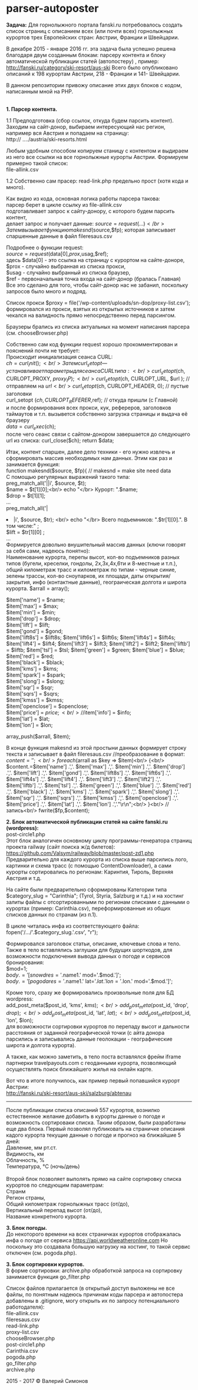 # parser-autoposter
<b>Задача:</b></b>
Для горнолыжного портала fanski.ru потребовалось создать список страниц с описанием всех (или почти всех) горнолыжных курортов трех Европейских стран: Австрии, Франции и Швейцарии. 

В декабре 2015 - январе 2016 гг. эта задача была успешно решена благодаря двум созданным блокам: парсеру контента и блоку автоматической публикации статей (автопостеру) , пример: http://fanski.ru/category/ski-resort/aus-ski </b>
Всего было опубликовано описаний к 198 курортам Австрии, 218 - Франции и 141- Швейцарии.</b>

В данном репозитории привожу описание этих двух блоков с кодом, написанным мной на PHP. 

</br>
<b>1. Парсер контента.</b>

1.1 Предподготовка (сбор ссылок, откуда будем парсить контент).
Заходим на сайт-донор, выбираем интересующий нас регион, например вся Австрия и попадаем на страницу:<br/>
http:// ..../austria/ski-resorts.html

Любым удобным способом копируем станицу с контентом и выдираем из него все ссылки на все горнолыжные курорты Австрии. Формируем примерно такой список:<br/>
file-allink.csv

1.2 Собственно сам прасер: read-link.php предельно прост (хотя кода и много).

Как видно из кода, основная логика работы парсера такова: </br>
парсер берет в цикле ссылку из file-allink.csv</br>
подготавливает запрос к сайту-донору, с которого будем парсить контент, </br>
делает запрос и получает данные: $source = request(...)</br>
Затем вызывает функцию makesnd($source,$fp); которая записывает спаршенные данные в файл fileresaus.csv</br>

Подробнее о функции request:<br/>
$source = request($data[0],$prox,$usag,$ref); <br/>
здесь $data[0] - это ссылка на страницу с курортом на сайте-доноре, <br/>
$prox - случайно выбранная из списка прокси, <br/>
$usag - случайно выбранный из списка браузер, <br/>
$ref - первоначальная точка входа на сайт-донор (бралась Главная)<br/>
Все это сделано для того, чтобы сайт-донор нас не забанил, поскольку запросов было много и подряд.<br/>

Список прокси $proxy = file('/wp-content/uploads/sn-dop/proxy-list.csv'); формировался из прокси, взятых из открытых источников и затем чекался на валидность прямо непосредственно перед парсингом.

Браузеры брались из списка актуальных на момент написания парсера (см. chooseBrowser.php)

Собственно сам код функции request хорошо прокомментирован и пояснений почти не требует:  <br/>
Происходит инициализация сеанса CURL:<br/>
$ch = curl_init();<br/> 
Затем curl_setopt — устанавливает параметры для сеанса CURL типа:<br/>
curl_setopt($ch, CURLOPT_PROXY, $proxy_IP );<br/>
curl_setopt($ch, CURLOPT_URL, $url ); // отправляем на $url<br/>
curl_setopt($ch, CURLOPT_HEADER, 0); // пустые заголовки<br/>
curl_setopt ($ch , CURLOPT_REFERER,$ref); // откуда пришли (с Главной)<br/>
 и после формирования всех прокси, кук, рефереров, заголовков таймаутов и т.п. вызывется собственно загрузка страницы и выдача её браузеру<br/>
$data = curl_exec($ch);<br/>
после чего сеанс связи с сайтом-донором завершается до следующего url из списка: 
curl_close($ch);
return $data;

Итак, контент спаршен, далее дело техники - его нужно извлечь и сформировать массив необходимых нам данных. 
Этим как раз и занимается функция: <br/>
function makesnd($source, $fp){ // makesnd = make site need data<br/>
С помощью регулярных выражений такого типа:<br/>
preg_match_all('|<meta name="keywords" content="(.*?)" />|i', $source, $t); <br/>
$name = $t[1][0];<br/>
echo "</br>   Курорт: ".$name;<br/>
$drop = $t[1][1];<br/>
...<br/>
preg_match_all('|<li class="total" title="Total Number Of Lifts:(.*?)">|i', $source, $tr); <br/>
echo "</br>   Всего подъемников: ".$tr[1][0].". В том числе:" ;<br/>
$lift = $tr[1][0] ;<br/>
...<br/>
Формируется довольно внушительный массив данных (ключи говорят за себя сами, надеюсь понятно):<br/>
Наименование курорта, перепы высот, кол-во подъемников разных типов (бугели, креселки, гондолы, 2х,3х,4х,6ти и 8-местные и т.п.), общий километраж трасс и километраж по типам - черные синие, зелены трассы, кол-во сноупарков, их площади, даты открытия/закрытия, инфо (контактные данные), геограическая долгота и широта курорта.
$arrall = array();<br/>

$item['name'] = $name;<br/>
$item['max'] = $max;<br/>
$item['min'] = $min;<br/>
$item['drop'] = $drop;<br/>
$item['lift'] = $lift;<br/>
$item['gond'] = $gond;<br/>
$item['lift8s'] = $lift8s;
$item['lift6s'] = $lift6s;
$item['lift4s'] = $lift4s;
$item['lift4'] = $lift4;
$item['lift3'] = $lift3;
$item['lift2'] = $lift2;
$item['liftb'] = $liftb;
$item['tsl'] = $tsl;
$item['green'] = $green;
$item['blue'] = $blue;
$item['red'] = $red;<br/>
$item['black'] = $black;<br/>
$item['kms'] = $kms;<br/>
$item['spark'] = $spark;<br/>
$item['slong'] = $slong;<br/>
$item['sqr'] = $sqr;<br/>
$item['sqrs'] = $sqrs;<br/>
$item['kmss'] = $kmss;<br/>
$item['openclose'] = $openclose;<br/>
$item['price'] = $price;<br/>
//$item['info'] = $info;<br/>
$item['lat'] = $lat;<br/>
$item['lon'] = $lon;<br/>

array_push($arrall, $item);<br/>

В конце функция makesnd из этой простыни данных формирует строку текста и записывает в файл fileresaus.csv
//преобразование в формат:<br/>
$content = '';<br/>
foreach ($arrall as $key => $item)<br/>
{<br/>
  $content.=$item['name'] .','. $item['max'] .','. $item['min'] .','. $item['drop'] .','. $item['lift'] .','. $item['gond'] .','. $item['lift8s'] .','. $item['lift6s'] .','. $item['lift4s'] .','. $item['lift4'] .','. $item['lift3'] .','. $item['lift2'] .','. $item['liftb'] .','. $item['tsl'] .','. $item['green'] .','. $item['blue'] .','. $item['red'] .','. $item['black'] .','. $item['kms'] .','. $item['spark'] .','. $item['slong'] .','. $item['sqr'] .','. $item['sqrs'] .','. $item['kmss'] .','. $item['openclose'] .','. $item['price'] .','. $item['lat'] .','. $item['lon'] .','."\r\n";<br/>
}<br/>
//запись<br/>
fwrite($fp,$content);<br/>



<b>2. Блок автоматической публикации статей на сайте fanski.ru (wordpress):</b> <br/>
post-circle1.php<br/>
Этот блок аналогичен основному циклу программы-генератора страниц проекта railway (сайт поиска ж/д билетов):<br/> https://github.com/Valsym/railway/blob/master/post-zd1.php<br/>
Предварительно для каждого курорта из списка выше парсились лого, картинки и схема трасс (с помощью ContentDownloader), а сами курорты сортировались по регионам: Каринтия, Тироль, Верхняя Австрия и т.д. 

На сайте были предварительно сформированы Категории типа $category_slug = "Carinthia"; (Tyrol, Styria,  Salzburg и т.д.) и  на хостинг залиты файлы с отсортированными по регионам списками с данными о курортах (пример: Carinthia.csv), переформированные из общих списков данных по странам (из п.1).

В цикле читалась инфа из соответствующего файла: <br/>
fopen('/.../'.$category_slug.'.csv', "r");

Формировался заголовок статьи, описание, ключевые слова и тело.<br/>
Также в тело вставлялись заглушки для будущих шорткодов, для возможности подключения вывода данных о погоде и сервисов бронирования:<br/>
$mod=1;<br/>
$body .='[snowd res='.$name1.' mod='.$mod.']';<br/>
$body .='[pogoda res='.$name1.' lat='.$lat.' lon='.$lon.' mod='.$mod.']';<br/>

Кроме того, сразу же формировались произвольные поля для БД wordpress:<br/>
	add_post_meta($post_id, 'kms', $kms);<br/>
	add_post_meta($post_id, 'drop', $drop);<br/>
	add_post_meta($post_id, 'lat', $lat);<br/>
	add_post_meta($post_id, 'lon', $lon);<br/>
	для возможности сортировки курортов по перепаду высот и дальности расстояния от заданной географической точки (с айта донора парсились и записывались данные геолокации - географические широта и долгота курорта).

А также, как можно заметить, в тело поста вставлялся фрейм iframe партнерки travelpayouts.com с геоданными курорта, позволяющий осуществлять поиск ближайшего жилья на онлайн карте.
	
Вот что в итоге получилось, как пример первый попавшийся курорт Австрии:<br/>
http://fanski.ru/ski-resort/aus-ski/salzburg/abtenau

********************************************************************************

После публикации списка описаний 557 курортов, вознилко естественное желание добавить в курорты данные о погоде и возможность сортироваки списка. Таким образом, были разработаны еще два блока. </b>
Первый позволял публиковать на страничке описания кадого курорта текущие данные о погоде и прогноз на ближайшие 5 дней:  </br>
Давление, мм рт.ст.</br>
Видимость, км</br>
Облачность, %</br>
Температура, °C (ночь/день)</br>
</br>
Второй блок позволяет выполять  прямо на сайте сортировку списка курортов по следующим параметрам:</br>
Странм </br>
Регион страны, </br>
Общий километраж горнолыжных трасс (от/до), </br>
Вертикальный перепад высот (от/до),</br>
Название конкретного курорта.</br>

<b>3. Блок погоды.</b><br/>
До некоторого времени на всех страничках курортов отображалась инфа о погоде от сервиса https://api.worldweatheronline.com Но поскольку это создавала большую нагрузку на хостинг, то такой сервис отключен (см. pogoda.php).

<b>3. Блок сортировки курортов.</b><br/>
В форме сортировки: archive.php обработкой запроса на сортировку занимается функция go_filter.php

Список файлов прилагается (в открытый доступ выложены не все файлы, по понятным надеюсь причинам коды парсера и автопостера добавлены в .gitignore, могу открыть их по запросу потенциального работодателя):<br/>
file-allink.csv<br/>
fileresaus.csv<br/>
read-link.php<br/>
proxy-list.csv<br/>
chooseBrowser.php<br/>
post-circle1.php<br/>
Carinthia.csv<br/>
pogoda.php<br/>
go_filter.php<br/>
archive.php<br/>

2015 - 2017 © Валерий Симонов
